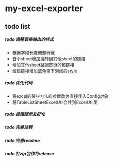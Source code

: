 # my-excel-exporter
## todo list
##### todo 调整表格输出的样式
- <del>根据字段长度调整行宽</del>
- <del>首个sheet增加跳转到其他sheet的链接</del>
- 增加其他sheet跳回首页的超链接
- 给超链接增加蓝色带下划线的style
##### todo 优化代码
- 将excel的某些方法的参数改为直接传入Config对象
- 将TableListSheetExcelUtil合并到ExcelUtil里
##### todo 报错提示友好化
##### todo 完善注释
##### todo 完善readme
##### todo 打zip包作为release